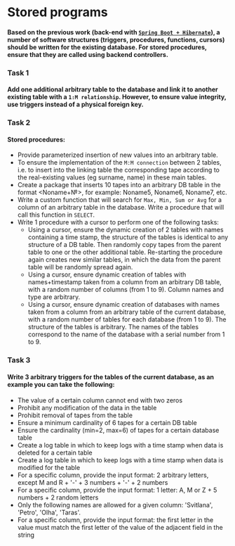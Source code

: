 # Stored programs

#### Based on the previous work (back-end with [`Spring Boot + Hibernate`](https://github.com/Pozitiv4ikme/spring-hibernate/tree/lab5)), a number of software structures (triggers, procedures, functions, cursors) should be written for the existing database. For stored procedures, ensure that they are called using backend controllers.

### Task 1
#### Add one additional arbitrary table to the database and link it to another existing table with a `1:M relationship`. However, to ensure value integrity, use triggers instead of a physical foreign key.

### Task 2
#### Stored procedures:
 - Provide parameterized insertion of new values into an arbitrary table.
 - To ensure the implementation of the `M:M connection` between 2 tables, i.e. to insert into the linking table the corresponding tape according to the real-existing values (eg surname, name) in these main tables.
 - Create a package that inserts 10 tapes into an arbitrary DB table in the format <Noname+№>, for example: Noname5, 
   Noname6, Noname7, etc.
 - Write a custom function that will search for `Max, Min, Sum or Avg` for a column of an arbitrary table in the database. Write a procedure that will call this function in `SELECT`.
 - Write 1 procedure with a cursor to perform one of the following tasks:
   - Using a cursor, ensure the dynamic creation of 2 tables with names containing a time stamp, the structure of the tables is identical to any structure of a DB table. Then randomly copy tapes from the parent table to one or the other additional table. Re-starting the procedure again creates new similar tables, in which the data from the parent table will be randomly spread again.
   - Using a cursor, ensure dynamic creation of tables with names+timestamp taken from a column from an arbitrary DB table, with a random number of columns (from 1 to 9). Column names and type are arbitrary.
   - Using a cursor, ensure dynamic creation of databases with names taken from a column from an arbitrary table of the current database, with a random number of tables for each database (from 1 to 9). The structure of the tables is arbitrary. The names of the tables correspond to the name of the database with a serial number from 1 to 9.

### Task 3
#### Write 3 arbitrary triggers for the tables of the current database, as an example you can take the following:
 - The value of a certain column cannot end with two zeros
 - Prohibit any modification of the data in the table
 - Prohibit removal of tapes from the table
 - Ensure a minimum cardinality of 6 tapes for a certain DB table
 - Ensure the cardinality (min=2, max=6) of tapes for a certain database table
 - Create a log table in which to keep logs with a time stamp when data is deleted for a certain table
 - Create a log table in which to keep logs with a time stamp when data is modified for the table
 - For a specific column, provide the input format: 2 arbitrary letters, except M and R + '-' + 3 numbers + '-' + 2 
   numbers
 - For a specific column, provide the input format: 1 letter: A, M or Z + 5 numbers + 2 random letters
 - Only the following names are allowed for a given column: 'Svitlana', 'Petro', 'Olha', 'Taras'.
 - For a specific column, provide the input format:
   the first letter in the value must match the first letter of the value of the adjacent field in the string